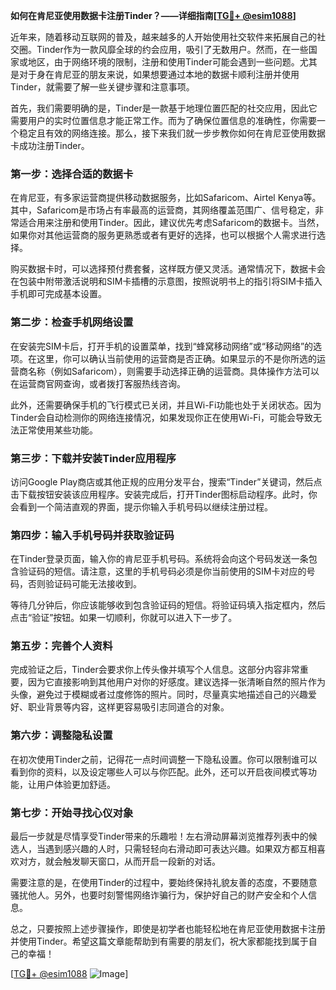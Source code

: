 **如何在肯尼亚使用数据卡注册Tinder？——详细指南[[TG💪+ @esim1088](https://t.me/s/esim1088)]**

近年来，随着移动互联网的普及，越来越多的人开始使用社交软件来拓展自己的社交圈。Tinder作为一款风靡全球的约会应用，吸引了无数用户。然而，在一些国家或地区，由于网络环境的限制，注册和使用Tinder可能会遇到一些问题。尤其是对于身在肯尼亚的朋友来说，如果想要通过本地的数据卡顺利注册并使用Tinder，就需要了解一些关键步骤和注意事项。

首先，我们需要明确的是，Tinder是一款基于地理位置匹配的社交应用，因此它需要用户的实时位置信息才能正常工作。而为了确保位置信息的准确性，你需要一个稳定且有效的网络连接。那么，接下来我们就一步步教你如何在肯尼亚使用数据卡成功注册Tinder。

### 第一步：选择合适的数据卡

在肯尼亚，有多家运营商提供移动数据服务，比如Safaricom、Airtel Kenya等。其中，Safaricom是市场占有率最高的运营商，其网络覆盖范围广、信号稳定，非常适合用来注册和使用Tinder。因此，建议优先考虑Safaricom的数据卡。当然，如果你对其他运营商的服务更熟悉或者有更好的选择，也可以根据个人需求进行选择。

购买数据卡时，可以选择预付费套餐，这样既方便又灵活。通常情况下，数据卡会在包装中附带激活说明和SIM卡插槽的示意图，按照说明书上的指引将SIM卡插入手机即可完成基本设置。

### 第二步：检查手机网络设置

在安装完SIM卡后，打开手机的设置菜单，找到“蜂窝移动网络”或“移动网络”的选项。在这里，你可以确认当前使用的运营商是否正确。如果显示的不是你所选的运营商名称（例如Safaricom），则需要手动选择正确的运营商。具体操作方法可以在运营商官网查询，或者拨打客服热线咨询。

此外，还需要确保手机的飞行模式已关闭，并且Wi-Fi功能也处于关闭状态。因为Tinder会自动检测你的网络连接情况，如果发现你正在使用Wi-Fi，可能会导致无法正常使用某些功能。

### 第三步：下载并安装Tinder应用程序

访问Google Play商店或其他正规的应用分发平台，搜索“Tinder”关键词，然后点击下载按钮安装该应用程序。安装完成后，打开Tinder图标启动程序。此时，你会看到一个简洁直观的界面，提示你输入手机号码以继续注册过程。

### 第四步：输入手机号码并获取验证码

在Tinder登录页面，输入你的肯尼亚手机号码。系统将会向这个号码发送一条包含验证码的短信。请注意，这里的手机号码必须是你当前使用的SIM卡对应的号码，否则验证码可能无法接收到。

等待几分钟后，你应该能够收到包含验证码的短信。将验证码填入指定框内，然后点击“验证”按钮。如果一切顺利，你就可以进入下一步了。

### 第五步：完善个人资料

完成验证之后，Tinder会要求你上传头像并填写个人信息。这部分内容非常重要，因为它直接影响到其他用户对你的好感度。建议选择一张清晰自然的照片作为头像，避免过于模糊或者过度修饰的照片。同时，尽量真实地描述自己的兴趣爱好、职业背景等内容，这样更容易吸引志同道合的对象。

### 第六步：调整隐私设置

在初次使用Tinder之前，记得花一点时间调整一下隐私设置。你可以限制谁可以看到你的资料，以及设定哪些人可以与你匹配。此外，还可以开启夜间模式等功能，让用户体验更加舒适。

### 第七步：开始寻找心仪对象

最后一步就是尽情享受Tinder带来的乐趣啦！左右滑动屏幕浏览推荐列表中的候选人，当遇到感兴趣的人时，只需轻轻向右滑动即可表达兴趣。如果双方都互相喜欢对方，就会触发聊天窗口，从而开启一段新的对话。

需要注意的是，在使用Tinder的过程中，要始终保持礼貌友善的态度，不要随意骚扰他人。另外，也要时刻警惕网络诈骗行为，保护好自己的财产安全和个人信息。

总之，只要按照上述步骤操作，即使是初学者也能轻松地在肯尼亚使用数据卡注册并使用Tinder。希望这篇文章能帮助到有需要的朋友们，祝大家都能找到属于自己的幸福！

[[TG💪+ @esim1088](https://t.me/s/esim1088) ![Image](https://i.postimg.cc/4NQfJmqS/Snipaste-2025-05-13-00-14-12.png)]